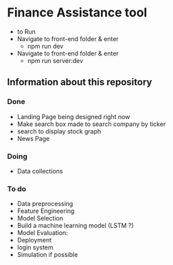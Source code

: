 # Finance Assistance tool

- to Run
- Navigate to front-end folder & enter
  - npm run dev
- Navigate to front-end folder & enter
  - npm run server:dev

## Information about this repository

### Done

- Landing Page being designed right now
- Make search box made to search company by ticker
- search to display stock graph
- News Page

### Doing

- Data collections


### To do
-  Data preprocessing
-  Feature Engineering
-  Model Selection
  - Build a machine learning model (LSTM ?) 
-  Model Evaluation:
-  Deployment
-  login system
- Simulation if possible




